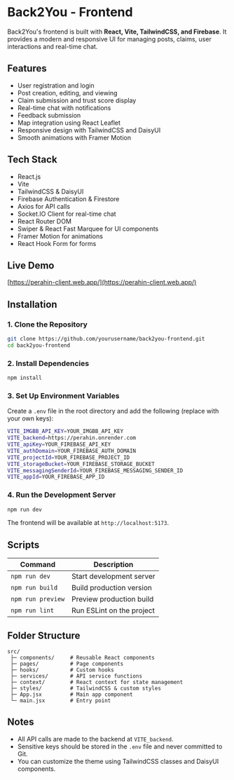 # Back2You - Frontend

Back2You's frontend is built with **React, Vite, TailwindCSS, and Firebase**. It provides a modern and responsive UI for managing posts, claims, user interactions and real-time chat.

## Features
- User registration and login
- Post creation, editing, and viewing
- Claim submission and trust score display
- Real-time chat with notifications
- Feedback submission
- Map integration using React Leaflet
- Responsive design with TailwindCSS and DaisyUI
- Smooth animations with Framer Motion

## Tech Stack
- React.js
- Vite
- TailwindCSS & DaisyUI
- Firebase Authentication & Firestore
- Axios for API calls
- Socket.IO Client for real-time chat
- React Router DOM
- Swiper & React Fast Marquee for UI components
- Framer Motion for animations
- React Hook Form for forms

## Live Demo
[https://perahin-client.web.app/](https://perahin-client.web.app/)

## Installation

### 1. Clone the Repository
```bash
git clone https://github.com/yourusername/back2you-frontend.git
cd back2you-frontend
```

### 2. Install Dependencies
```bash
npm install
```

### 3. Set Up Environment Variables
Create a `.env` file in the root directory and add the following (replace with your own keys):

```bash
VITE_IMGBB_API_KEY=YOUR_IMGBB_API_KEY
VITE_backend=https://perahin.onrender.com
VITE_apiKey=YOUR_FIREBASE_API_KEY
VITE_authDomain=YOUR_FIREBASE_AUTH_DOMAIN
VITE_projectId=YOUR_FIREBASE_PROJECT_ID
VITE_storageBucket=YOUR_FIREBASE_STORAGE_BUCKET
VITE_messagingSenderId=YOUR_FIREBASE_MESSAGING_SENDER_ID
VITE_appId=YOUR_FIREBASE_APP_ID
```

### 4. Run the Development Server
```bash
npm run dev
```
The frontend will be available at `http://localhost:5173`.

## Scripts
| Command       | Description                     |
|---------------|---------------------------------|
| `npm run dev` | Start development server         |
| `npm run build` | Build production version       |
| `npm run preview` | Preview production build     |
| `npm run lint` | Run ESLint on the project      |

## Folder Structure
```
src/
 ├─ components/     # Reusable React components
 ├─ pages/          # Page components
 ├─ hooks/          # Custom hooks
 ├─ services/       # API service functions
 ├─ context/        # React context for state management
 ├─ styles/         # TailwindCSS & custom styles
 ├─ App.jsx         # Main app component
 └─ main.jsx        # Entry point
```

## Notes
- All API calls are made to the backend at `VITE_backend`.
- Sensitive keys should be stored in the `.env` file and never committed to Git.
- You can customize the theme using TailwindCSS classes and DaisyUI components.
